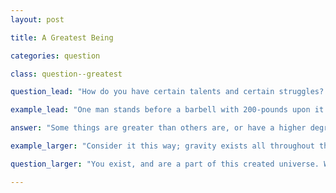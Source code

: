 ```yaml
---
layout: post

title: A Greatest Being

categories: question

class: question--greatest

question_lead: "How do you have certain talents and certain struggles? Why are you better at some things than you are at others? Can you conceive of what perfection at any one thing in your life might look like?"

example_lead: "One man stands before a barbell with 200-pounds upon it. He lifts the barbell up and then over his head. Another man, of equal height and weight stands before an identical barbell. He attempts to lift it, but cannot. The first man can be said to have a greater strength than the second. A penguin, standing on a floating mass of ice, flaps its wings but cannot fly. A canary flutters around a flower, its wings moving up and down at a rapid pace, keeping it aloft for an extended period of time. The canary can be said to have a greater capacity for flight than the penguin does. The temperature in Antarctica on a given day may be 1-degree F, while the temperature in Italy on that same day may be 85-degree F. Italy can be said to have a greater temperature, or a greater degree of heat. Conversely, Antarctica can be said to have a greater degree of cold."

answer: "Some things are greater than others are, or have a higher degree of greatness, or are closer to a full degree of greatness, such as a man who is stronger than another man, a canary that flies better than a penguin, or a temperature that is hotter than another temperature. Whatever is great to any degree—for example, whatever can fly better, is hotter, or is stronger—must get its degree of “greatness” from that being which has a capacity for complete greatness, against which a degree of greatness is measured; a being which has the capacity to create something great and provide it with its degree of greatness. To put it another way, whatever is closer to perfection to any degree must get its degree of perfection from that being which is perfect. There must be a greatest and perfect thing, which is the source of all greatness, of all perfection and of the varying degrees of each. This must be God."

example_larger: "Consider it this way; gravity exists all throughout the universe, to varying degrees. The earth has more gravity than the moon. A being which therefore has the power over all gravity, and therefore over the greatest possible concept of gravity, must have a role in the creation of gravity and the conditions by which gravity exists and by which its varying degrees are determined. With that, the universe is ever-expanding, and great in terms of size—potentially so great as to be limitless according to a human definition of size. The universe is created matter; it exists; it is filled with material; it came into existence at a certain time. Someone or something with the power to create that which is limitless, ever-expanding, and filled with material order, and to do so out of nothing, or to create out of nothing the conditions and materials that brought the universe about, must exist. This someone or something must have full power over the greatness of the universe; the greatness to set the conditions by which the universe operates and according to which the universe is great—the conditions by which it expands always, the matter or space into which it expands (what could that be?), the conditions by which its planets orbit, by which its galaxies rest, by which its gravity operates."

question_larger: "You exist, and are a part of this created universe. Why do you have the strengths and gifts that you have? What role might a greatest being have in them? Could a greatest being have a purpose for you, with respect to the use of your strengths and gifts? "

---
```

